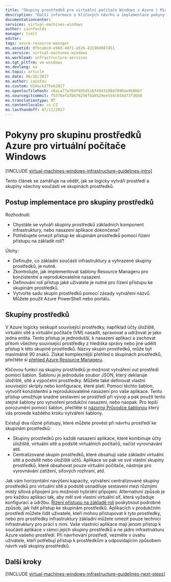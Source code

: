 ```yaml
---
title: "Skupiny prostředků pro virtuální počítače Windows v Azure | Microsoft Docs"
description: "Další informace o klíčových návrhu a implementace pokyny pro nasazení skupin prostředků v služby infrastruktury Azure."
documentationcenter: 
services: virtual-machines-windows
author: iainfoulds
manager: timlt
editor: 
tags: azure-resource-manager
ms.assetid: 0fbcabcd-e96d-4d71-a526-431984887451
ms.service: virtual-machines-windows
ms.workload: infrastructure-services
ms.tgt_pltfrm: vm-windows
ms.devlang: na
ms.topic: article
ms.date: 06/26/2017
ms.author: iainfou
ms.custom: H1Hack27Feb2017
ms.openlocfilehash: c0aca77af04f895d516f4943188d7890ae9586b7
ms.sourcegitcommit: f537befafb079256fba0529ee554c034d73f36b0
ms.translationtype: MT
ms.contentlocale: cs-CZ
ms.lasthandoff: 07/11/2017
---
```

# <a name="azure-resource-group-guidelines-for-windows-vms"></a>Pokyny pro skupinu prostředků Azure pro virtuální počítače Windows

[!INCLUDE [virtual-machines-windows-infrastructure-guidelines-intro](../../../includes/virtual-machines-windows-infrastructure-guidelines-intro.md)]

Tento článek se zaměřuje na vědět, jak se logicky vytváří prostředí a skupiny všechny součásti ve skupinách prostředků.

## <a name="implementation-guidelines-for-resource-groups"></a>Postup implementace pro skupiny prostředků
Rozhodnutí:

* Chystáte se vytváří skupiny prostředků základních komponent infrastruktury, nebo nasazení aplikace dokončena?
* Potřebujete omezit přístup ke skupinám prostředků pomocí řízení přístupu na základě rolí?

Úlohy:

* Definujte, co základní součásti infrastruktury a vyhrazené skupiny prostředků, je nutné.
* Zkontrolujte, jak implementovat šablony Resource Manageru pro konzistentní a reprodukovatelné nasazení.
* Definování rolí přístup jaké uživatele je nutné pro řízení přístupu ke skupinám prostředků.
* Vytvořte sadu skupin prostředků pomocí zásady vytváření názvů. Můžete použít Azure PowerShell nebo portálu.

## <a name="resource-groups"></a>Skupiny prostředků
V Azure logicky seskupit související prostředky, například účty úložiště, virtuální sítě a virtuální počítače (VM) nasadit, spravovat a udržovat je jako jedna entita. Tento přístup je jednodušší, k nasazení aplikací a zachovat přitom všechny související prostředky z hlediska správy nebo jiné udělit přístup k této skupině prostředků. Názvy skupin prostředků, může být maximálně 90 znaků. Získat komplexnější přehled o skupinách prostředků, přečtěte si [přehled Azure Resource Manageru](../../azure-resource-manager/resource-group-overview.md).

Klíčovou funkcí na skupiny prostředků je možnost vytváření out prostředí pomocí šablon. Šablonu je jednoduše soubor JSON, který deklaruje úložiště, sítě a výpočetní prostředky. Můžete také definovat vlastní související skripty nebo konfigurace, které platí. Pomocí těchto šablon, vytvořit konzistentní a reprodukovatelné nasazení pro vaše aplikace. Tento přístup umožňuje snadné sestavení se prostředí při vývoji a pak použít tento stejné šablony pro vytvoření produkční nasazení, nebo naopak. Pro lepší porozumění pomocí šablon, přečtěte si [názorný Průvodce šablonou](../../azure-resource-manager/resource-manager-template-walkthrough.md) který vás provede každého kroku vytváření šablony.

Existují dva různé přístupy, které můžete provést při návrhu prostředí ke skupinám prostředků:

* Skupiny prostředků pro každé nasazení aplikace, které kombinuje účty úložiště, virtuální sítě a podsítě virtuálních počítačů, načíst vyrovnávání atd.
* Centralizované skupin prostředků, které obsahují vaše základní virtuální sítě a podsítě nebo úložiště účtů. Aplikace se pak ve své vlastní skupiny prostředků, které obsahovat pouze virtuální počítače, nástroje pro vyrovnávání zatížení, síťových rozhraní, atd.

Jak vám horizontální navýšení kapacity, vytváření centralizované skupiny prostředků pro virtuální sítě a podsítě usnadňuje sestavení mezi různými místy síťová připojení pro možnosti hybridní připojení. Alternativní způsob je pro každou aplikaci tak, aby měl své vlastní virtuální síť, která vyžaduje konfiguraci a údržbu.  [Řízení přístupu na základě rolí](../../active-directory/role-based-access-control-what-is.md) poskytnout podrobné způsob, jak řídit přístup ke skupinám prostředků. Aplikacích v produkčním prostředí můžete řídit uživatele, kteří mohou přistupovat k tyto prostředky, nebo pro prostředky infrastruktury základní můžete omezit pouze technici infrastruktury pro práci s nimi. Vaše vlastníci aplikace mají jenom přístup k součásti aplikace v rámci jejich skupiny prostředků a ne jádro infrastrukturu Azure vašeho prostředí. Při navrhování prostředí, vezměte v úvahu uživatele, kteří potřebují přístup k prostředkům a odpovídajícím způsobem návrh vaší skupiny prostředků. 

## <a name="next-steps"></a>Další kroky
[!INCLUDE [virtual-machines-windows-infrastructure-guidelines-next-steps](../../../includes/virtual-machines-windows-infrastructure-guidelines-next-steps.md)]

